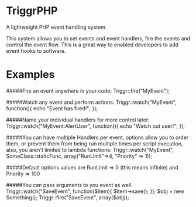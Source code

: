 # TriggrPHP
A lightweight PHP event handling system.

This system allows you to set events and event handlers, fire the events and control the event flow. This is a great way to enabled developers to add event hooks to software.

# Examples


#####Fire an event anywhere in your code:
Triggr::fire("MyEvent");

#####Watch any event and perform actions:
Triggr::watch("MyEvent", function(){ echo "Event has fired!"; });

#####Name your individual handlers for more control later:
Triggr::watch("MyEvent:AlertUser", function(){ echo "Watch out user!"; });

#####You can have multiple Handlers per event, options allow you to order them, or prevent them from being run multiple times per script execution, also, you aren't limited to lambda functions:
Triggr::watch("MyEvent", SomeClass::staticFunc, array("RunLimit"=>4, "Priority" => 1));

#####Default options values are RunLimit => 0 (this means infinite) and Priority => 100

#####You can pass arguments to you event as well.
Triggr::watch("SaveEvent", function($item){ $item->save(); });
$obj = new Something();
Triggr::fire("SaveEvent", array($obj));
